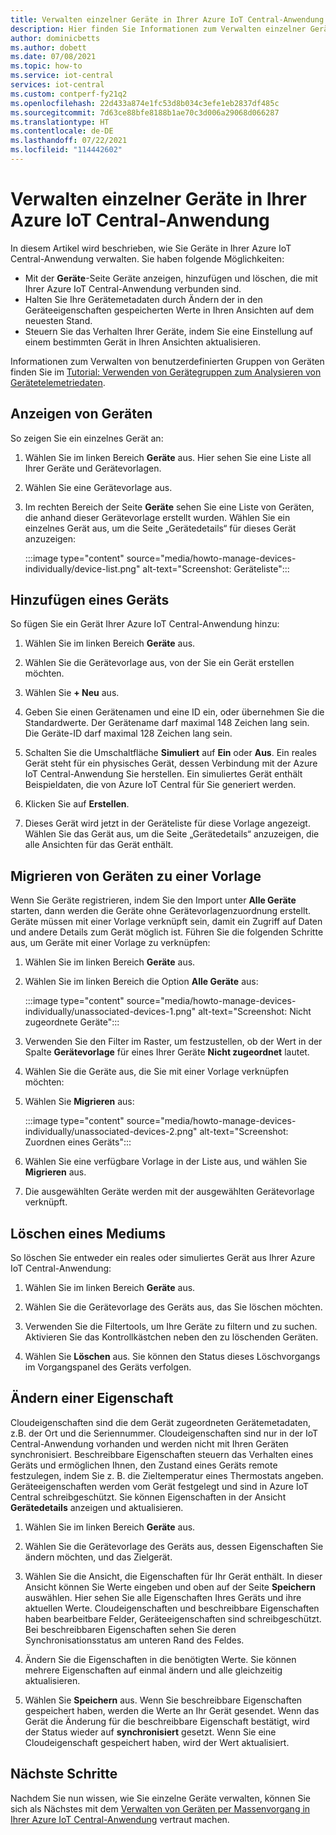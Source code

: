 ```yaml
---
title: Verwalten einzelner Geräte in Ihrer Azure IoT Central-Anwendung | Microsoft-Dokumentation
description: Hier finden Sie Informationen zum Verwalten einzelner Geräte in Ihrer Azure IoT Central-Anwendung. Sie erfahren, wie Sie Geräte erstellen, löschen und aktualisieren.
author: dominicbetts
ms.author: dobett
ms.date: 07/08/2021
ms.topic: how-to
ms.service: iot-central
services: iot-central
ms.custom: contperf-fy21q2
ms.openlocfilehash: 22d433a874e1fc53d8b034c3efe1eb2837df485c
ms.sourcegitcommit: 7d63ce88bfe8188b1ae70c3d006a29068d066287
ms.translationtype: HT
ms.contentlocale: de-DE
ms.lasthandoff: 07/22/2021
ms.locfileid: "114442602"
---
```

# <a name="manage-individual-devices-in-your-azure-iot-central-application"></a>Verwalten einzelner Geräte in Ihrer Azure IoT Central-Anwendung

In diesem Artikel wird beschrieben, wie Sie Geräte in Ihrer Azure IoT Central-Anwendung verwalten. Sie haben folgende Möglichkeiten:

- Mit der **Geräte**-Seite Geräte anzeigen, hinzufügen und löschen, die mit Ihrer Azure IoT Central-Anwendung verbunden sind.
- Halten Sie Ihre Gerätemetadaten durch Ändern der in den Geräteeigenschaften gespeicherten Werte in Ihren Ansichten auf dem neuesten Stand.
- Steuern Sie das Verhalten Ihrer Geräte, indem Sie eine Einstellung auf einem bestimmten Gerät in Ihren Ansichten aktualisieren.

Informationen zum Verwalten von benutzerdefinierten Gruppen von Geräten finden Sie im [Tutorial: Verwenden von Gerätegruppen zum Analysieren von Gerätetelemetriedaten](tutorial-use-device-groups.md).

## <a name="view-your-devices"></a>Anzeigen von Geräten

So zeigen Sie ein einzelnes Gerät an:

1. Wählen Sie im linken Bereich **Geräte** aus. Hier sehen Sie eine Liste all Ihrer Geräte und Gerätevorlagen.

1. Wählen Sie eine Gerätevorlage aus.

1. Im rechten Bereich der Seite **Geräte** sehen Sie eine Liste von Geräten, die anhand dieser Gerätevorlage erstellt wurden. Wählen Sie ein einzelnes Gerät aus, um die Seite „Gerätedetails“ für dieses Gerät anzuzeigen:

    :::image type="content" source="media/howto-manage-devices-individually/device-list.png" alt-text="Screenshot: Geräteliste":::

## <a name="add-a-device"></a>Hinzufügen eines Geräts

So fügen Sie ein Gerät Ihrer Azure IoT Central-Anwendung hinzu:

1. Wählen Sie im linken Bereich **Geräte** aus.

1. Wählen Sie die Gerätevorlage aus, von der Sie ein Gerät erstellen möchten.

1. Wählen Sie **+ Neu** aus.

1. Geben Sie einen Gerätenamen und eine ID ein, oder übernehmen Sie die Standardwerte. Der Gerätename darf maximal 148 Zeichen lang sein. Die Geräte-ID darf maximal 128 Zeichen lang sein.

1. Schalten Sie die Umschaltfläche **Simuliert** auf **Ein** oder **Aus**. Ein reales Gerät steht für ein physisches Gerät, dessen Verbindung mit der Azure IoT Central-Anwendung Sie herstellen. Ein simuliertes Gerät enthält Beispieldaten, die von Azure IoT Central für Sie generiert werden.

1. Klicken Sie auf **Erstellen**.

1. Dieses Gerät wird jetzt in der Geräteliste für diese Vorlage angezeigt. Wählen Sie das Gerät aus, um die Seite „Gerätedetails“ anzuzeigen, die alle Ansichten für das Gerät enthält.

## <a name="migrate-devices-to-a-template"></a>Migrieren von Geräten zu einer Vorlage

Wenn Sie Geräte registrieren, indem Sie den Import unter **Alle Geräte** starten, dann werden die Geräte ohne Gerätevorlagenzuordnung erstellt. Geräte müssen mit einer Vorlage verknüpft sein, damit ein Zugriff auf Daten und andere Details zum Gerät möglich ist. Führen Sie die folgenden Schritte aus, um Geräte mit einer Vorlage zu verknüpfen:

1. Wählen Sie im linken Bereich **Geräte** aus.

1. Wählen Sie im linken Bereich die Option **Alle Geräte** aus:

    :::image type="content" source="media/howto-manage-devices-individually/unassociated-devices-1.png" alt-text="Screenshot: Nicht zugeordnete Geräte":::

1. Verwenden Sie den Filter im Raster, um festzustellen, ob der Wert in der Spalte **Gerätevorlage** für eines Ihrer Geräte **Nicht zugeordnet** lautet.

1. Wählen Sie die Geräte aus, die Sie mit einer Vorlage verknüpfen möchten:

1. Wählen Sie **Migrieren** aus:

    :::image type="content" source="media/howto-manage-devices-individually/unassociated-devices-2.png" alt-text="Screenshot: Zuordnen eines Geräts":::

1. Wählen Sie eine verfügbare Vorlage in der Liste aus, und wählen Sie **Migrieren** aus.

1. Die ausgewählten Geräte werden mit der ausgewählten Gerätevorlage verknüpft.

## <a name="delete-a-device"></a>Löschen eines Mediums

So löschen Sie entweder ein reales oder simuliertes Gerät aus Ihrer Azure IoT Central-Anwendung:

1. Wählen Sie im linken Bereich **Geräte** aus.

1. Wählen Sie die Gerätevorlage des Geräts aus, das Sie löschen möchten.

1. Verwenden Sie die Filtertools, um Ihre Geräte zu filtern und zu suchen. Aktivieren Sie das Kontrollkästchen neben den zu löschenden Geräten.

1. Wählen Sie **Löschen** aus. Sie können den Status dieses Löschvorgangs im Vorgangspanel des Geräts verfolgen.

## <a name="change-a-property"></a>Ändern einer Eigenschaft

Cloudeigenschaften sind die dem Gerät zugeordneten Gerätemetadaten, z.B. der Ort und die Seriennummer. Cloudeigenschaften sind nur in der IoT Central-Anwendung vorhanden und werden nicht mit Ihren Geräten synchronisiert. Beschreibbare Eigenschaften steuern das Verhalten eines Geräts und ermöglichen Ihnen, den Zustand eines Geräts remote festzulegen, indem Sie z. B. die Zieltemperatur eines Thermostats angeben.  Geräteeigenschaften werden vom Gerät festgelegt und sind in Azure IoT Central schreibgeschützt. Sie können Eigenschaften in der Ansicht **Gerätedetails** anzeigen und aktualisieren.

1. Wählen Sie im linken Bereich **Geräte** aus.

1. Wählen Sie die Gerätevorlage des Geräts aus, dessen Eigenschaften Sie ändern möchten, und das Zielgerät.

1. Wählen Sie die Ansicht, die Eigenschaften für Ihr Gerät enthält. In dieser Ansicht können Sie Werte eingeben und oben auf der Seite **Speichern** auswählen. Hier sehen Sie alle Eigenschaften Ihres Geräts und ihre aktuellen Werte. Cloudeigenschaften und beschreibbare Eigenschaften haben bearbeitbare Felder, Geräteeigenschaften sind schreibgeschützt. Bei beschreibbaren Eigenschaften sehen Sie deren Synchronisationsstatus am unteren Rand des Feldes.

1. Ändern Sie die Eigenschaften in die benötigten Werte. Sie können mehrere Eigenschaften auf einmal ändern und alle gleichzeitig aktualisieren.

1. Wählen Sie **Speichern** aus. Wenn Sie beschreibbare Eigenschaften gespeichert haben, werden die Werte an Ihr Gerät gesendet. Wenn das Gerät die Änderung für die beschreibbare Eigenschaft bestätigt, wird der Status wieder auf **synchronisiert** gesetzt. Wenn Sie eine Cloudeigenschaft gespeichert haben, wird der Wert aktualisiert.

## <a name="next-steps"></a>Nächste Schritte

Nachdem Sie nun wissen, wie Sie einzelne Geräte verwalten, können Sie sich als Nächstes mit dem [Verwalten von Geräten per Massenvorgang in Ihrer Azure IoT Central-Anwendung](howto-manage-devices-in-bulk.md) vertraut machen.
